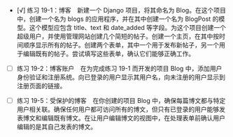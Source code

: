 - [√] 练习 19-1：博客　新建一个 Django 项目，将其命名为 Blog。在这个项目中，创建一个名为 blogs 的应用程序，并在其中创建一个名为 BlogPost 的模型。这个模型应包含 title、text 和 date_added 等字段。为这个项目创建一个超级用户，并使用管理网站创建几个简短的帖子。创建一个主页，在其中按时间顺序显示所有的帖子。创建两个表单，其中一个用于发布新帖子，另一个用于编辑既有的帖子。尝试填写这些表单，确认它们能够正确工作。

- [ ] 练习 19-2：博客账户　在为完成练习 19-1 而开发的项目 Blog 中，添加用户身份验证和注册系统。向已登录的用户显示其用户名，向未注册的用户显示到注册页面的链接。

- [ ] 练习 19-5：受保护的博客　在你创建的项目 Blog 中，确保每篇博文都与特定用户相关联。确保任何用户都可访问所有的博文，但只有已登录的用户能够发表博文和编辑既有博文。在让用户编辑博文的视图中，在处理表单前确认用户编辑的是其自己发表的博文。
